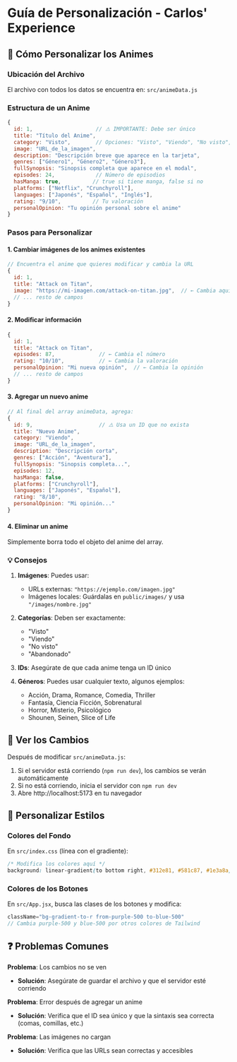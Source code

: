 # Guía de Personalización - Carlos' Experience

## 📝 Cómo Personalizar los Animes

### Ubicación del Archivo
El archivo con todos los datos se encuentra en: `src/animeData.js`

### Estructura de un Anime

```javascript
{
  id: 1,                    // ⚠️ IMPORTANTE: Debe ser único
  title: "Título del Anime",
  category: "Visto",        // Opciones: "Visto", "Viendo", "No visto", "Abandonado"
  image: "URL_de_la_imagen",
  description: "Descripción breve que aparece en la tarjeta",
  genres: ["Género1", "Género2", "Género3"],
  fullSynopsis: "Sinopsis completa que aparece en el modal",
  episodes: 24,             // Número de episodios
  hasManga: true,          // true si tiene manga, false si no
  platforms: ["Netflix", "Crunchyroll"],
  languages: ["Japonés", "Español", "Inglés"],
  rating: "9/10",          // Tu valoración
  personalOpinion: "Tu opinión personal sobre el anime"
}
```

### Pasos para Personalizar

#### 1. Cambiar imágenes de los animes existentes
```javascript
// Encuentra el anime que quieres modificar y cambia la URL
{
  id: 1,
  title: "Attack on Titan",
  image: "https://mi-imagen.com/attack-on-titan.jpg",  // ← Cambia aquí
  // ... resto de campos
}
```

#### 2. Modificar información
```javascript
{
  id: 1,
  title: "Attack on Titan",
  episodes: 87,              // ← Cambia el número
  rating: "10/10",           // ← Cambia la valoración
  personalOpinion: "Mi nueva opinión",  // ← Cambia la opinión
  // ... resto de campos
}
```

#### 3. Agregar un nuevo anime
```javascript
// Al final del array animeData, agrega:
{
  id: 9,                     // ⚠️ Usa un ID que no exista
  title: "Nuevo Anime",
  category: "Viendo",
  image: "URL_de_la_imagen",
  description: "Descripción corta",
  genres: ["Acción", "Aventura"],
  fullSynopsis: "Sinopsis completa...",
  episodes: 12,
  hasManga: false,
  platforms: ["Crunchyroll"],
  languages: ["Japonés", "Español"],
  rating: "8/10",
  personalOpinion: "Mi opinión..."
}
```

#### 4. Eliminar un anime
Simplemente borra todo el objeto del anime del array.

### 💡 Consejos

1. **Imágenes**: Puedes usar:
   - URLs externas: `"https://ejemplo.com/imagen.jpg"`
   - Imágenes locales: Guárdalas en `public/images/` y usa `"/images/nombre.jpg"`

2. **Categorías**: Deben ser exactamente:
   - "Visto"
   - "Viendo"
   - "No visto"
   - "Abandonado"

3. **IDs**: Asegúrate de que cada anime tenga un ID único

4. **Géneros**: Puedes usar cualquier texto, algunos ejemplos:
   - Acción, Drama, Romance, Comedia, Thriller
   - Fantasía, Ciencia Ficción, Sobrenatural
   - Horror, Misterio, Psicológico
   - Shounen, Seinen, Slice of Life

## 🚀 Ver los Cambios

Después de modificar `src/animeData.js`:

1. Si el servidor está corriendo (`npm run dev`), los cambios se verán automáticamente
2. Si no está corriendo, inicia el servidor con `npm run dev`
3. Abre http://localhost:5173 en tu navegador

## 🎨 Personalizar Estilos

### Colores del Fondo
En `src/index.css` (línea con el gradiente):
```css
/* Modifica los colores aquí */
background: linear-gradient(to bottom right, #312e81, #581c87, #1e3a8a);
```

### Colores de los Botones
En `src/App.jsx`, busca las clases de los botones y modifica:
```javascript
className="bg-gradient-to-r from-purple-500 to-blue-500"
// Cambia purple-500 y blue-500 por otros colores de Tailwind
```

## ❓ Problemas Comunes

**Problema**: Los cambios no se ven
- **Solución**: Asegúrate de guardar el archivo y que el servidor esté corriendo

**Problema**: Error después de agregar un anime
- **Solución**: Verifica que el ID sea único y que la sintaxis sea correcta (comas, comillas, etc.)

**Problema**: Las imágenes no cargan
- **Solución**: Verifica que las URLs sean correctas y accesibles

